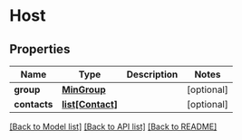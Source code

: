 # Host

## Properties
Name | Type | Description | Notes
------------ | ------------- | ------------- | -------------
**group** | [**MinGroup**](MinGroup.md) |  | [optional] 
**contacts** | [**list[Contact]**](Contact.md) |  | [optional] 

[[Back to Model list]](../README.md#documentation-for-models) [[Back to API list]](../README.md#documentation-for-api-endpoints) [[Back to README]](../README.md)

